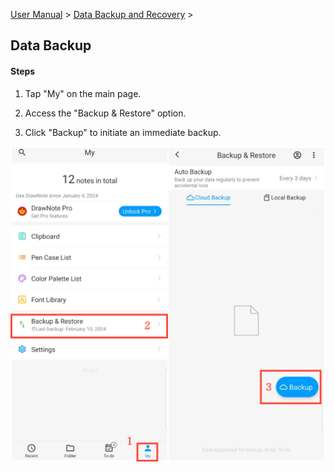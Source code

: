 [User Manual](/dragonnest/drawnote/manual/en) > [Data Backup and Recovery](/dragonnest/drawnote/manual/en/data_backup_and_recovery) >

Data Backup
---
#### Steps

1. Tap "My" on the main page.

2. Access the "Backup & Restore" option.

3. Click "Backup" to initiate an immediate backup.

![Data Backup](imgs/data_backup.png)